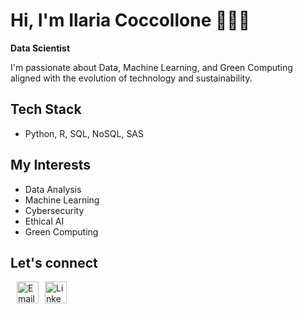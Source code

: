 # Hi, I'm Ilaria Coccollone 👩🏻‍💻
**Data Scientist**

I'm passionate about Data, Machine Learning, and Green Computing aligned with the evolution of technology and sustainability.

## Tech Stack
- Python, R, SQL, NoSQL, SAS
  
## My Interests
- Data Analysis 
- Machine Learning
- Cybersecurity 
- Ethical AI
- Green Computing

## Let's connect
<div style="display: flex; align-items: center;">
  <a href="mailto:ilariacoccollone@gmail.com" target="_blank">
    <img src="https://upload.wikimedia.org/wikipedia/commons/4/4e/Mail_%28iOS%29.svg" alt="Email" width="35" style="margin-left: 10px;" />
  </a>
  <a href="https://www.linkedin.com/in/ilaria-coccollone-7b3a66243/" target="_blank">
    <img src="https://cdn.jsdelivr.net/gh/devicons/devicon/icons/linkedin/linkedin-original.svg" alt="LinkedIn" width="35" style="margin-left: 10px;" />
  </a>
</div>
